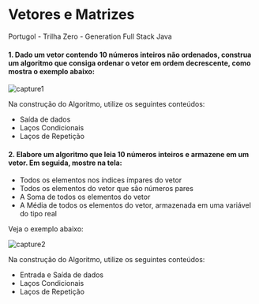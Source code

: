 # Vetores e Matrizes
Portugol - Trilha Zero - Generation Full Stack Java

#### 1. Dado um vetor contendo 10 números inteiros não ordenados, construa um algoritmo que consiga ordenar o vetor em ordem decrescente, como mostra o exemplo abaixo:

![capture1](https://github.com/frizzly-mika/vetores_matrizes_portugol/assets/84483308/22a5ae18-c1a3-4c7d-9cef-50bae4cae34e)

Na construção do Algoritmo, utilize os seguintes conteúdos:
- Saída de dados
- Laços Condicionais
- Laços de Repetição


#### 2. Elabore um algoritmo que leia 10 números inteiros e armazene em um vetor. Em seguida, mostre na tela:
- Todos os elementos nos índices ímpares do vetor 
- Todos os elementos do vetor que são números pares
- A Soma de todos os elementos do vetor
- A Média de todos os elementos do vetor, armazenada em uma variável do tipo real

Veja o exemplo abaixo:

![capture2](https://github.com/frizzly-mika/vetores_matrizes_portugol/assets/84483308/5419e1a2-3559-41be-8659-68a80f4ee64e)

Na construção do Algoritmo, utilize os seguintes conteúdos:
- Entrada e Saída de dados
- Laços Condicionais
- Laços de Repetição
